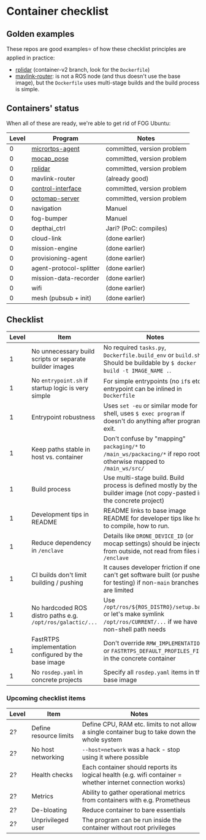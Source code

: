 Container checklist
===================

Golden examples
---------------

These repos are good examples⭐ of how these checklist principles are applied in practice:

- [rplidar](https://github.com/tiiuae/rplidar_ros2/tree/container-v2) (container-v2 branch, look for the `Dockerfile`)
- [mavlink-router](https://github.com/tiiuae/mavlink-router): is not a ROS node (and thus doesn't
  use the base image), but the `Dockerfile` uses multi-stage builds and the build process is simple.


Containers' status
------------------

When all of these are ready, we're able to get rid of FOG Ubuntu:

| Level | Program                                                                                       | Notes                          |
|-------|-----------------------------------------------------------------------------------------------|--------------------------------|
| 0     | [micrortps-agent](https://github.com/tiiuae/px4_ros_com/tree/DP-2046-containerize)            | committed, version problem     |
| 0     | [mocap_pose](https://github.com/tiiuae/mocap_pose/tree/DP-2044-container)                     | committed, version problem     |
| 0     | [rplidar](https://github.com/tiiuae/rplidar_ros2/blob/DP-2048-container/Dockerfile)           | committed, version problem     |
| 0     | mavlink-router                                                                                | (already good)                 |
| 0     | [control-interface](https://github.com/tiiuae/control_interface/tree/DP-2042-container)       | committed, version problem     |
| 0     | [octomap-server](https://github.com/tiiuae/octomap_server2/blob/DP-2043-container/Dockerfile) | committed, version problem     |
| 0     | navigation                                                                                    | Manuel                         |
| 0     | fog-bumper                                                                                    | Manuel                         |
| 0     | depthai_ctrl                                                                                  | Jari? (PoC: compiles)          |
| 0     | cloud-link                                                                                    | (done earlier)                 |
| 0     | mission-engine                                                                                | (done earlier)                 |
| 0     | provisioning-agent                                                                            | (done earlier)                 |
| 0     | agent-protocol-splitter                                                                       | (done earlier)                 |
| 0     | mission-data-recorder                                                                         | (done earlier)                 |
| 0     | wifi                                                                                          | (done earlier)                 |
| 0     | mesh (pubsub + init)                                                                          | (done earlier)                 |


Checklist
---------

| Level | Item                                                       | Notes                                                                                                                 |
|-------|------------------------------------------------------------|-----------------------------------------------------------------------------------------------------------------------|
| 1     | No unnecessary build scripts or separate builder images    | No required `tasks.py`, `Dockerfile.build_env` or `build.sh`. Should be buildable by `$ docker build -t IMAGE_NAME .`. |
| 1     | No `entrypoint.sh` if startup logic is very simple         | For simple entrypoints (no `if`s etc.), entrypoint can be inlined in `Dockerfile`                                     |
| 1     | Entrypoint robustness                                      | Uses `set -eu` or similar mode for shell, uses `$ exec program` if doesn't do anything after program exit.            |
| 1     | Keep paths stable in host vs. container                    | Don't confuse by "mapping" `packaging/*` to `/main_ws/packacing/*` if repo root is otherwise mapped to `/main_ws/src/` |
| 1     | Build process                                              | Use multi-stage build. Build process is defined mostly by the builder image (not copy-pasted in the concrete project) |
| 1     | Development tips in README                                 | README links to base image README for developer tips like how to compile, how to run.                                 |
| 1     | Reduce dependency in `/enclave`                            | Details like `DRONE_DEVICE_ID` (or mocap settings) should be injected from outside, not read from files in `/enclave` |
| 1     | CI builds don't limit building / pushing                   | It causes developer friction if one can't get software built (or pushed for testing) if non-`main` branches are limited |
| 1     | No hardcoded ROS distro paths e.g. `/opt/ros/galactic/...` | Use `/opt/ros/${ROS_DISTRO}/setup.bash` or let's make symlink `/opt/ros/CURRENT/...` if we have non-shell path needs  |
| 1     | FastRTPS implementation configured by the base image       | Don't override `RMW_IMPLEMENTATION` or `FASTRTPS_DEFAULT_PROFILES_FILE` in the concrete container                     |
| 1     | No `rosdep.yaml` in concrete projects                      | Specify all `rosdep.yaml` items in the base image                                                                     |


### Upcoming checklist items

| Level | Item                   | Notes                                                                                                      |
|-------|------------------------|------------------------------------------------------------------------------------------------------------|
| 2?    | Define resource limits | Define CPU, RAM etc. limits to not allow a single container bug to take down the whole system          |
| 2?    | No host networking     | `--host=network` was a hack - stop using it where possible                                                 |
| 2?    | Health checks          | Each container should reports its logical health (e.g. wifi container = whether internet connection works) |
| 2?    | Metrics                | Ability to gather operational metrics from containers with e.g. Prometheus                                 |
| 2?    | De-bloating            | Reduce container to bare essentials                                                                        |
| 2?    | Unprivileged user      | The program can be run inside the container without root privileges                                        |
